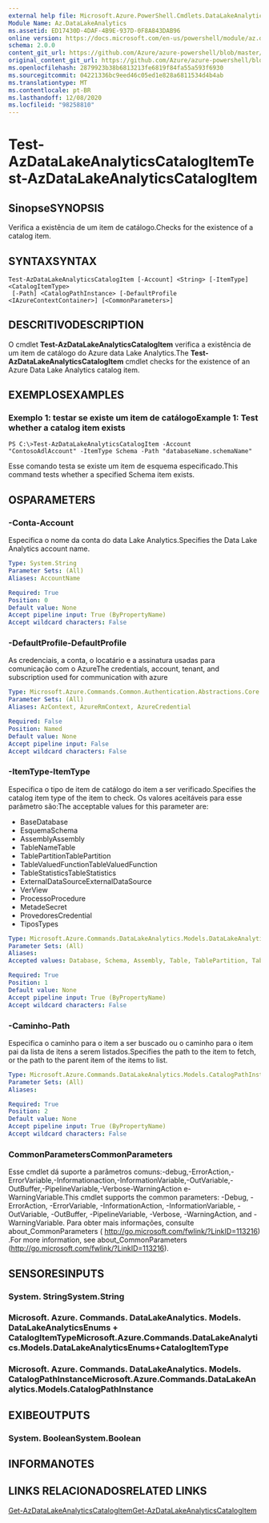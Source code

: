 ```yaml
---
external help file: Microsoft.Azure.PowerShell.Cmdlets.DataLakeAnalytics.dll-Help.xml
Module Name: Az.DataLakeAnalytics
ms.assetid: ED17430D-4DAF-4B9E-937D-0F8A843DAB96
online version: https://docs.microsoft.com/en-us/powershell/module/az.datalakeanalytics/test-azdatalakeanalyticscatalogitem
schema: 2.0.0
content_git_url: https://github.com/Azure/azure-powershell/blob/master/src/DataLakeAnalytics/DataLakeAnalytics/help/Test-AzDataLakeAnalyticsCatalogItem.md
original_content_git_url: https://github.com/Azure/azure-powershell/blob/master/src/DataLakeAnalytics/DataLakeAnalytics/help/Test-AzDataLakeAnalyticsCatalogItem.md
ms.openlocfilehash: 2879923b38b6813213fe6819f84fa55a593f6930
ms.sourcegitcommit: 04221336bc9eed46c05ed1e828a6811534d4b4ab
ms.translationtype: MT
ms.contentlocale: pt-BR
ms.lasthandoff: 12/08/2020
ms.locfileid: "98258810"
---
```

# <span data-ttu-id="64d00-101">Test-AzDataLakeAnalyticsCatalogItem</span><span class="sxs-lookup"><span data-stu-id="64d00-101">Test-AzDataLakeAnalyticsCatalogItem</span></span>

## <span data-ttu-id="64d00-102">Sinopse</span><span class="sxs-lookup"><span data-stu-id="64d00-102">SYNOPSIS</span></span>
<span data-ttu-id="64d00-103">Verifica a existência de um item de catálogo.</span><span class="sxs-lookup"><span data-stu-id="64d00-103">Checks for the existence of a catalog item.</span></span>

## <span data-ttu-id="64d00-104">SYNTAX</span><span class="sxs-lookup"><span data-stu-id="64d00-104">SYNTAX</span></span>

```
Test-AzDataLakeAnalyticsCatalogItem [-Account] <String> [-ItemType] <CatalogItemType>
 [-Path] <CatalogPathInstance> [-DefaultProfile <IAzureContextContainer>] [<CommonParameters>]
```

## <span data-ttu-id="64d00-105">DESCRITIVO</span><span class="sxs-lookup"><span data-stu-id="64d00-105">DESCRIPTION</span></span>
<span data-ttu-id="64d00-106">O cmdlet **Test-AzDataLakeAnalyticsCatalogItem** verifica a existência de um item de catálogo do Azure data Lake Analytics.</span><span class="sxs-lookup"><span data-stu-id="64d00-106">The **Test-AzDataLakeAnalyticsCatalogItem** cmdlet checks for the existence of an Azure Data Lake Analytics catalog item.</span></span>

## <span data-ttu-id="64d00-107">EXEMPLOS</span><span class="sxs-lookup"><span data-stu-id="64d00-107">EXAMPLES</span></span>

### <span data-ttu-id="64d00-108">Exemplo 1: testar se existe um item de catálogo</span><span class="sxs-lookup"><span data-stu-id="64d00-108">Example 1: Test whether a catalog item exists</span></span>
```
PS C:\>Test-AzDataLakeAnalyticsCatalogItem -Account "ContosoAdlAccount" -ItemType Schema -Path "databaseName.schemaName"
```

<span data-ttu-id="64d00-109">Esse comando testa se existe um item de esquema especificado.</span><span class="sxs-lookup"><span data-stu-id="64d00-109">This command tests whether a specified Schema item exists.</span></span>

## <span data-ttu-id="64d00-110">OS</span><span class="sxs-lookup"><span data-stu-id="64d00-110">PARAMETERS</span></span>

### <span data-ttu-id="64d00-111">-Conta</span><span class="sxs-lookup"><span data-stu-id="64d00-111">-Account</span></span>
<span data-ttu-id="64d00-112">Especifica o nome da conta do data Lake Analytics.</span><span class="sxs-lookup"><span data-stu-id="64d00-112">Specifies the Data Lake Analytics account name.</span></span>

```yaml
Type: System.String
Parameter Sets: (All)
Aliases: AccountName

Required: True
Position: 0
Default value: None
Accept pipeline input: True (ByPropertyName)
Accept wildcard characters: False
```

### <span data-ttu-id="64d00-113">-DefaultProfile</span><span class="sxs-lookup"><span data-stu-id="64d00-113">-DefaultProfile</span></span>
<span data-ttu-id="64d00-114">As credenciais, a conta, o locatário e a assinatura usadas para comunicação com o Azure</span><span class="sxs-lookup"><span data-stu-id="64d00-114">The credentials, account, tenant, and subscription used for communication with azure</span></span>

```yaml
Type: Microsoft.Azure.Commands.Common.Authentication.Abstractions.Core.IAzureContextContainer
Parameter Sets: (All)
Aliases: AzContext, AzureRmContext, AzureCredential

Required: False
Position: Named
Default value: None
Accept pipeline input: False
Accept wildcard characters: False
```

### <span data-ttu-id="64d00-115">-ItemType</span><span class="sxs-lookup"><span data-stu-id="64d00-115">-ItemType</span></span>
<span data-ttu-id="64d00-116">Especifica o tipo de item de catálogo do item a ser verificado.</span><span class="sxs-lookup"><span data-stu-id="64d00-116">Specifies the catalog item type of the item to check.</span></span>
<span data-ttu-id="64d00-117">Os valores aceitáveis para esse parâmetro são:</span><span class="sxs-lookup"><span data-stu-id="64d00-117">The acceptable values for this parameter are:</span></span>
- <span data-ttu-id="64d00-118">Base</span><span class="sxs-lookup"><span data-stu-id="64d00-118">Database</span></span>
- <span data-ttu-id="64d00-119">Esquema</span><span class="sxs-lookup"><span data-stu-id="64d00-119">Schema</span></span>
- <span data-ttu-id="64d00-120">Assembly</span><span class="sxs-lookup"><span data-stu-id="64d00-120">Assembly</span></span>
- <span data-ttu-id="64d00-121">TableName</span><span class="sxs-lookup"><span data-stu-id="64d00-121">Table</span></span>
- <span data-ttu-id="64d00-122">TablePartition</span><span class="sxs-lookup"><span data-stu-id="64d00-122">TablePartition</span></span>
- <span data-ttu-id="64d00-123">TableValuedFunction</span><span class="sxs-lookup"><span data-stu-id="64d00-123">TableValuedFunction</span></span>
- <span data-ttu-id="64d00-124">TableStatistics</span><span class="sxs-lookup"><span data-stu-id="64d00-124">TableStatistics</span></span>
- <span data-ttu-id="64d00-125">ExternalDataSource</span><span class="sxs-lookup"><span data-stu-id="64d00-125">ExternalDataSource</span></span>
- <span data-ttu-id="64d00-126">Ver</span><span class="sxs-lookup"><span data-stu-id="64d00-126">View</span></span>
- <span data-ttu-id="64d00-127">Processo</span><span class="sxs-lookup"><span data-stu-id="64d00-127">Procedure</span></span>
- <span data-ttu-id="64d00-128">Metade</span><span class="sxs-lookup"><span data-stu-id="64d00-128">Secret</span></span>
- <span data-ttu-id="64d00-129">Provedores</span><span class="sxs-lookup"><span data-stu-id="64d00-129">Credential</span></span>
- <span data-ttu-id="64d00-130">Tipos</span><span class="sxs-lookup"><span data-stu-id="64d00-130">Types</span></span>

```yaml
Type: Microsoft.Azure.Commands.DataLakeAnalytics.Models.DataLakeAnalyticsEnums+CatalogItemType
Parameter Sets: (All)
Aliases:
Accepted values: Database, Schema, Assembly, Table, TablePartition, TableValuedFunction, TableStatistics, ExternalDataSource, View, Procedure, Secret, Credential, Types, Package

Required: True
Position: 1
Default value: None
Accept pipeline input: True (ByPropertyName)
Accept wildcard characters: False
```

### <span data-ttu-id="64d00-131">-Caminho</span><span class="sxs-lookup"><span data-stu-id="64d00-131">-Path</span></span>
<span data-ttu-id="64d00-132">Especifica o caminho para o item a ser buscado ou o caminho para o item pai da lista de itens a serem listados.</span><span class="sxs-lookup"><span data-stu-id="64d00-132">Specifies the path to the item to fetch, or the path to the parent item of the items to list.</span></span>

```yaml
Type: Microsoft.Azure.Commands.DataLakeAnalytics.Models.CatalogPathInstance
Parameter Sets: (All)
Aliases:

Required: True
Position: 2
Default value: None
Accept pipeline input: True (ByPropertyName)
Accept wildcard characters: False
```

### <span data-ttu-id="64d00-133">CommonParameters</span><span class="sxs-lookup"><span data-stu-id="64d00-133">CommonParameters</span></span>
<span data-ttu-id="64d00-134">Esse cmdlet dá suporte a parâmetros comuns:-debug,-ErrorAction,-ErrorVariable,-Informationaction,-InformationVariable,-OutVariable,-OutBuffer,-PipelineVariable,-Verbose-WarningAction e-WarningVariable.</span><span class="sxs-lookup"><span data-stu-id="64d00-134">This cmdlet supports the common parameters: -Debug, -ErrorAction, -ErrorVariable, -InformationAction, -InformationVariable, -OutVariable, -OutBuffer, -PipelineVariable, -Verbose, -WarningAction, and -WarningVariable.</span></span> <span data-ttu-id="64d00-135">Para obter mais informações, consulte about_CommonParameters ( http://go.microsoft.com/fwlink/?LinkID=113216) .</span><span class="sxs-lookup"><span data-stu-id="64d00-135">For more information, see about_CommonParameters (http://go.microsoft.com/fwlink/?LinkID=113216).</span></span>

## <span data-ttu-id="64d00-136">SENSORES</span><span class="sxs-lookup"><span data-stu-id="64d00-136">INPUTS</span></span>

### <span data-ttu-id="64d00-137">System. String</span><span class="sxs-lookup"><span data-stu-id="64d00-137">System.String</span></span>

### <span data-ttu-id="64d00-138">Microsoft. Azure. Commands. DataLakeAnalytics. Models. DataLakeAnalyticsEnums + CatalogItemType</span><span class="sxs-lookup"><span data-stu-id="64d00-138">Microsoft.Azure.Commands.DataLakeAnalytics.Models.DataLakeAnalyticsEnums+CatalogItemType</span></span>

### <span data-ttu-id="64d00-139">Microsoft. Azure. Commands. DataLakeAnalytics. Models. CatalogPathInstance</span><span class="sxs-lookup"><span data-stu-id="64d00-139">Microsoft.Azure.Commands.DataLakeAnalytics.Models.CatalogPathInstance</span></span>

## <span data-ttu-id="64d00-140">EXIBE</span><span class="sxs-lookup"><span data-stu-id="64d00-140">OUTPUTS</span></span>

### <span data-ttu-id="64d00-141">System. Boolean</span><span class="sxs-lookup"><span data-stu-id="64d00-141">System.Boolean</span></span>

## <span data-ttu-id="64d00-142">INFORMA</span><span class="sxs-lookup"><span data-stu-id="64d00-142">NOTES</span></span>

## <span data-ttu-id="64d00-143">LINKS RELACIONADOS</span><span class="sxs-lookup"><span data-stu-id="64d00-143">RELATED LINKS</span></span>

[<span data-ttu-id="64d00-144">Get-AzDataLakeAnalyticsCatalogItem</span><span class="sxs-lookup"><span data-stu-id="64d00-144">Get-AzDataLakeAnalyticsCatalogItem</span></span>](./Get-AzDataLakeAnalyticsCatalogItem.md)


